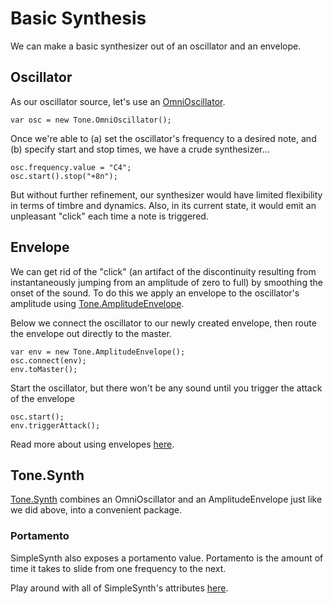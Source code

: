 # Basic Synthesis

We can make a basic synthesizer out of an oscillator and an envelope. 

## Oscillator

As our oscillator source, let's use an [OmniOscillator](https://tonejs.github.io/docs/#OmniOscillator). 

```
var osc = new Tone.OmniOscillator();
```

Once we're able to (a) set the oscillator's frequency to a desired note, and (b) specify start and stop times, we have a crude synthesizer... 

```
osc.frequency.value = "C4";
osc.start().stop("+8n");
```

But without further refinement, our synthesizer would have limited flexibility in terms of timbre and dynamics. Also, in its current state, it would emit an unpleasant "click" each time a note is triggered. 

## Envelope

We can get rid of the "click" (an artifact of the discontinuity resulting from instantaneously jumping from an amplitude of zero to full) by smoothing the onset of the sound.  To do this we apply an envelope to the oscillator's amplitude using [Tone.AmplitudeEnvelope](https://tonejs.github.io/docs/#AmplitudeEnvelope).

Below we connect the oscillator to our newly created envelope, then route the envelope out directly to the master. 

```
var env = new Tone.AmplitudeEnvelope();
osc.connect(env);
env.toMaster();
```

Start the oscillator, but there won't be any sound until you trigger the attack of the envelope

```
osc.start();
env.triggerAttack();
```

Read more about using envelopes [here](https://github.com/Tonejs/Tone.js/wiki/Envelope).

## Tone.Synth

[Tone.Synth](https://tonejs.github.io/docs/#Synth) combines an OmniOscillator and an AmplitudeEnvelope just like we did above, into a convenient package. 

### Portamento

SimpleSynth also exposes a portamento value. Portamento is the amount of time it takes to slide from one frequency to the next.

Play around with all of SimpleSynth's attributes [here](https://tonejs.github.io/examples/simpleSynth.html).